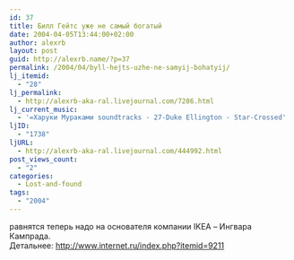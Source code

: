 ```yaml
---
id: 37
title: Билл Гейтс уже не самый богатый
date: 2004-04-05T13:44:00+02:00
author: alexrb
layout: post
guid: http://alexrb.name/?p=37
permalink: /2004/04/byll-hejts-uzhe-ne-samyij-bohatyij/
lj_itemid:
  - "28"
lj_permalink:
  - http://alexrb-aka-ral.livejournal.com/7286.html
lj_current_music:
  - '=Харуки Мураками soundtracks - 27-Duke Ellington - Star-Crossed'
ljID:
  - "1738"
ljURL:
  - http://alexrb-aka-ral.livejournal.com/444992.html
post_views_count:
  - "2"
categories:
  - Lost-and-found
tags:
  - "2004"
---
```

равнятся теперь надо на основателя компании IKEA &#8211; Ингвара Кампрада.  
Детальнее: http://www.internet.ru/index.php?itemid=9211